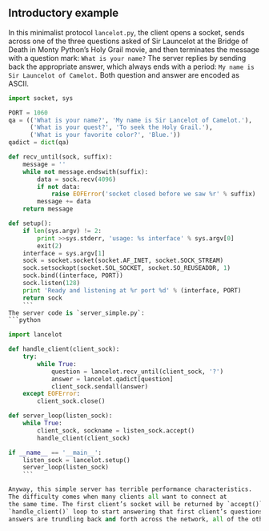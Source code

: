## Introductory example

In this minimalist protocol `lancelot.py`, the
client opens a socket, sends across one of the three questions asked of Sir Launcelot at the Bridge of
Death in Monty Python’s Holy Grail movie, and then terminates the message with a question mark:
`What is your name?`
The server replies by sending back the appropriate answer, which always ends with a period:
`My name is Sir Launcelot of Camelot.`
Both question and answer are encoded as ASCII.
```python
import socket, sys

PORT = 1060
qa = (('What is your name?', 'My name is Sir Lancelot of Camelot.'),
      ('What is your quest?', 'To seek the Holy Grail.'),
      ('What is your favorite color?', 'Blue.'))
qadict = dict(qa)

def recv_until(sock, suffix):
    message = ''
    while not message.endswith(suffix):
        data = sock.recv(4096)
        if not data:
            raise EOFError('socket closed before we saw %r' % suffix)
        message += data
    return message

def setup():
    if len(sys.argv) != 2:
        print >>sys.stderr, 'usage: %s interface' % sys.argv[0]
        exit(2)
    interface = sys.argv[1]
    sock = socket.socket(socket.AF_INET, socket.SOCK_STREAM)
    sock.setsockopt(socket.SOL_SOCKET, socket.SO_REUSEADDR, 1)
    sock.bind((interface, PORT))
    sock.listen(128)
    print 'Ready and listening at %r port %d' % (interface, PORT)
    return sock
    ```
The server code is `server_simple.py`:
```python

import lancelot

def handle_client(client_sock):
    try:
        while True:
            question = lancelot.recv_until(client_sock, '?')
            answer = lancelot.qadict[question]
            client_sock.sendall(answer)
    except EOFError:
        client_sock.close()

def server_loop(listen_sock):
    while True:
        client_sock, sockname = listen_sock.accept()
        handle_client(client_sock)

if __name__ == '__main__':
    listen_sock = lancelot.setup()
    server_loop(listen_sock)
    ```

Anyway, this simple server has terrible performance characteristics.
The difficulty comes when many clients all want to connect at
the same time. The first client’s socket will be returned by `accept()`, and the server will enter the
`handle_client()` loop to start answering that first client’s questions. But while the questions and
answers are trundling back and forth across the network, all of the other clients are forced to queue up.

